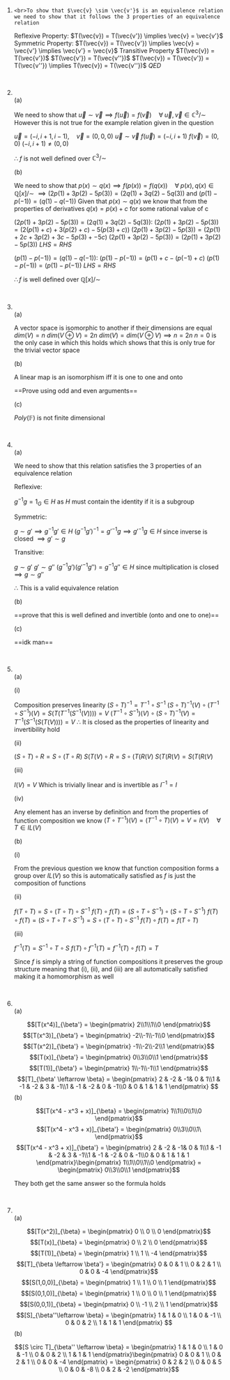 1. 
	   <br>To show that $\vec{v} \sim \vec{v'}$ is an equivalence relation we need to show that it follows the 3 properties of an equivalence relation
	
	Reflexive Property:
		$T(\vec{v}) = T(\vec{v'}) \implies \vec{v} = \vec{v'}$
	Symmetric Property:
		$T(\vec{v}) = T(\vec{v'}) \implies \vec{v} = \vec{v'} \implies \vec{v'} = \vec{v}$
	Transitive Property
		$T(\vec{v}) = T(\vec{v'})$
		$T(\vec{v'}) = T(\vec{v''})$
		$T(\vec{v}) = T(\vec{v'}) = T(\vec{v''}) \implies T(\vec{v}) = T(\vec{v''})$
	$QED$

<div style="page-break-after: always; visibility: hidden">\pagebreak</div>

2. <br>(a)
	
	We need to show that $\vec{u} \sim \vec{v} \implies f(\vec{u}) = f(\vec{v}) \quad \forall \; \vec{u}, \vec{v} \in \mathbb{C}^3/\sim$
	However this is not true for the example relation given in the question
	
	$\vec{u} = (-i, i + 1, i -1), \quad \vec{v} = (0,0,0)$ 
	$\vec{u} \sim \vec{v}$
	$f(\vec{u}) = (-i, i + 1)$
	$f(\vec{v}) = (0,0)$
	$(-i, i + 1) \neq (0,0)$
	
	$\therefore \; f$ is not well defined over $\mathbb{C}^3/\sim$
	
	(b)
	
	We need to show that $p(x) \sim q(x) \implies f(p(x)) = f(q(x)) \quad \forall \; p(x), q(x) \in \mathbb{Q}[x]/\sim$
	$\implies (2p(1) + 3p(2) - 5p(3)) = (2q(1) + 3q(2) - 5q(3)) \text{ and } (p(1) - p(-1)) = (q(1) - q(-1))$
	Given that $p(x) \sim q(x)$ we know that from the properties of derivatives $q(x) = p(x) + c$ for some rational value of c 
	
	$(2p(1) + 3p(2) - 5p(3)) = (2q(1) + 3q(2) - 5q(3))$:
	$(2p(1) + 3p(2) - 5p(3)) = (2(p(1) + c) + 3(p(2) + c) - 5(p(3) + c))$
	$(2p(1) + 3p(2) - 5p(3)) = (2p(1) + 2c + 3p(2) + 3c - 5p(3) + -5c)$
	$(2p(1) + 3p(2) - 5p(3)) = (2p(1) + 3p(2) - 5p(3))$
	$LHS = RHS$
	
	$(p(1) - p(-1)) = (q(1) - q(-1))$:
	$(p(1) - p(-1)) = (p(1) + c -(p(-1) + c)$
	$(p(1) - p(-1)) = (p(1) - p(-1))$
	$LHS = RHS$
	
	$\therefore f$ is well defined over $\mathbb{Q}[x]/\sim$

<div style="page-break-after: always; visibility: hidden">\pagebreak</div>

3. <br>(a)
	
	A vector space is isomorphic to another if their dimensions are equal
	$dim(V) = n$
	$dim(V \oplus V) = 2n$
	$dim(V) = dim(V \oplus V) \implies n = 2n$
	$n = 0$ is the only case in which this holds which shows that this is only true for the trivial vector space
	
	(b)
	
	A linear map is an isomorphism iff it is one to one and onto
	
	==Prove using odd and even arguments==
	
	(c)
	
	$Poly(\mathbb{F})$ is not finite dimensional

<div style="page-break-after: always; visibility: hidden">\pagebreak</div>

4. <br>(a)
	
	We need to show that this relation satisfies the 3 properties of an equivalence relation
	
	Reflexive:
	
	$g^{-1}g = 1_G \in H$ as $H$ must contain the identity if it is a subgroup
	
	Symmetric:
	
	$g \sim g' \implies g^{-1}g' \in H$
	$(g^{-1}g')^{-1} = g{'}^{-1}g \implies g{'}^{-1}g \in H$ since inverse is closed
	$\implies g' \sim g$
	
	Transitive:
	
	$g \sim g'$
	$g' \sim g''$
	$(g^{-1}g')(g{'}^{-1}g'') = g^{-1}g'' \in H$ since multiplication is closed
	$\implies g \sim g''$
	
	$\therefore$ This is a valid equivalence relation
	
	(b)
	
	==prove that this is well defined and invertible (onto and one to one)==
	
	(c)
	
	==idk man==

<div style="page-break-after: always; visibility: hidden">\pagebreak</div>

5. <br>(a)
	
	(i)
	
	Composition preserves linearity
	$(S \circ T)^{-1} = T^{-1} \circ S^{-1}$
	$(S \circ T)^{-1}(V) \circ  (T^{-1} \circ S^{-1})(V) = S(T(T^{-1}(S^{-1}(V)))) = V$
	$(T^{-1} \circ S^{-1})(V) \circ (S \circ T)^{-1}(V) = T^{-1}(S^{-1}(S(T(V)))) = V$
	$\therefore$ It is closed as the properties of linearity and invertibility hold
	
	(ii)
	
	$(S \circ T) \circ R = S \circ (T \circ R)$
	$S(T(V) \circ R = S \circ (T(R(V)$
	$S(T(R(V) = S(T(R(V)$
	
	(iii)
	
	$I(V) = V$
	Which is trivially linear and is invertible as $I^{-1} = I$ 
	
	(iv)	
	
	Any element has an inverse by definition and from the properties of function composition we know $(T \circ T^{-1})(V) = (T^{-1} \circ T)(V) = V = I(V) \quad \forall \; T \in IL(V)$
	
	(b)
	
	(i)
	
	From the previous question we know that function composition forms a group over $IL(V)$ so this is automatically satisfied as $f$ is just the composition of functions
	
	(ii)
	
	$f(T \circ T) = S \circ (T \circ T) \circ S^{-1}$
	$f(T) \circ f(T) = (S \circ T \circ S^{-1}) \circ (S \circ T \circ S^{-1})$
	$f(T) \circ f(T) = (S \circ T \circ T \circ S^{-1}) = S \circ (T \circ T) \circ S^{-1}$
	$f(T) \circ f(T) = f(T \circ T)$
	
	(iii)
	
	$f^{-1}(T) = S^{-1} \circ T \circ S$
	$f(T) \circ f^{-1}(T) = f^{-1}(T) \circ f(T) = T$
	
	Since $f$ is simply a string of function compositions it preserves the group structure meaning that (i), (ii), and (iii) are all automatically satisfied making it a homomorphism as well
<div style="page-break-after: always; visibility: hidden">\pagebreak</div>

6. <br>(a)
	
	$$[T(x^4)]_{\beta'} = \begin{pmatrix} 2\\1\\1\\0 \end{pmatrix}$$ 
	$$[T(x^3)]_{\beta'} = \begin{pmatrix} -2\\-1\\-1\\0 \end{pmatrix}$$ 
	$$[T(x^2)]_{\beta'} = \begin{pmatrix} -1\\-2\\-2\\1 \end{pmatrix}$$ 
	$$[T(x)]_{\beta'} = \begin{pmatrix} 0\\3\\0\\1 \end{pmatrix}$$ 
	$$[T(1)]_{\beta'} = \begin{pmatrix} 1\\-1\\-1\\1 \end{pmatrix}$$ 
	$$[T]_{\beta' \leftarrow \beta} = \begin{pmatrix} 2 & -2 & -1& 0 & 1\\1 & -1 & -2 & 3 & -1\\1 & -1 & -2 & 0 & -1\\0 & 0 & 1 & 1 & 1 \end{pmatrix} $$
	(b)
	
	$$[T(x^4 - x^3 + x)]_{\beta} = \begin{pmatrix} 1\\1\\0\\1\\0 \end{pmatrix}$$ 
	$$[T(x^4 - x^3 + x)]_{\beta'} = \begin{pmatrix} 0\\3\\0\\1\ \end{pmatrix}$$ 
	$$[T(x^4 - x^3 + x)]_{\beta'} = \begin{pmatrix} 2 & -2 & -1& 0 & 1\\1 & -1 & -2 & 3 & -1\\1 & -1 & -2 & 0 & -1\\0 & 0 & 1 & 1 & 1 \end{pmatrix}\begin{pmatrix} 1\\1\\0\\1\\0 \end{pmatrix} = \begin{pmatrix} 0\\3\\0\\1 \end{pmatrix}$$
	
	They both get the same answer so the formula holds

<div style="page-break-after: always; visibility: hidden">\pagebreak</div>

7. <br>(a)
	
	$$[T(x^2)]_{\beta} = \begin{pmatrix} 0 \\ 0 \\ 0 \end{pmatrix}$$
	$$[T(x)]_{\beta} = \begin{pmatrix} 0 \\ 2 \\ 0 \end{pmatrix}$$
	$$[T(1)]_{\beta} = \begin{pmatrix} 1 \\ 1 \\ -4 \end{pmatrix}$$
	$$[T]_{\beta \leftarrow \beta'} = \begin{pmatrix} 0 & 0 & 1 \\ 0 & 2 & 1 \\ 0 & 0 & -4 \end{pmatrix}$$
	$$[S(1,0,0)]_{\beta} = \begin{pmatrix} 1 \\ 1 \\ 0 \\ 1 \end{pmatrix}$$
	$$[S(0,1,0)]_{\beta} = \begin{pmatrix} 1 \\ 0 \\ 0 \\ 1 \end{pmatrix}$$
	$$[S(0,0,1)]_{\beta} = \begin{pmatrix} 0 \\ -1 \\ 2 \\ 1 \end{pmatrix}$$
	$$[S]_{\beta''\leftarrow \beta} = \begin{pmatrix} 1 & 1 & 0 \\ 1 & 0 & -1 \\ 0 & 0 & 2 \\ 1 & 1 & 1  \end{pmatrix} $$
	(b)
	
	$$[S \circ T]_{\beta'' \leftarrow \beta} = \begin{pmatrix} 1 & 1 & 0 \\ 1 & 0 & -1 \\ 0 & 0 & 2 \\ 1 & 1 & 1  \end{pmatrix}\begin{pmatrix} 0 & 0 & 1 \\ 0 & 2 & 1 \\ 0 & 0 & -4 \end{pmatrix} = \begin{pmatrix} 0 & 2 & 2 \\ 0 & 0 & 5 \\ 0 & 0 & -8 \\ 0 & 2 & -2  \end{pmatrix}$$
